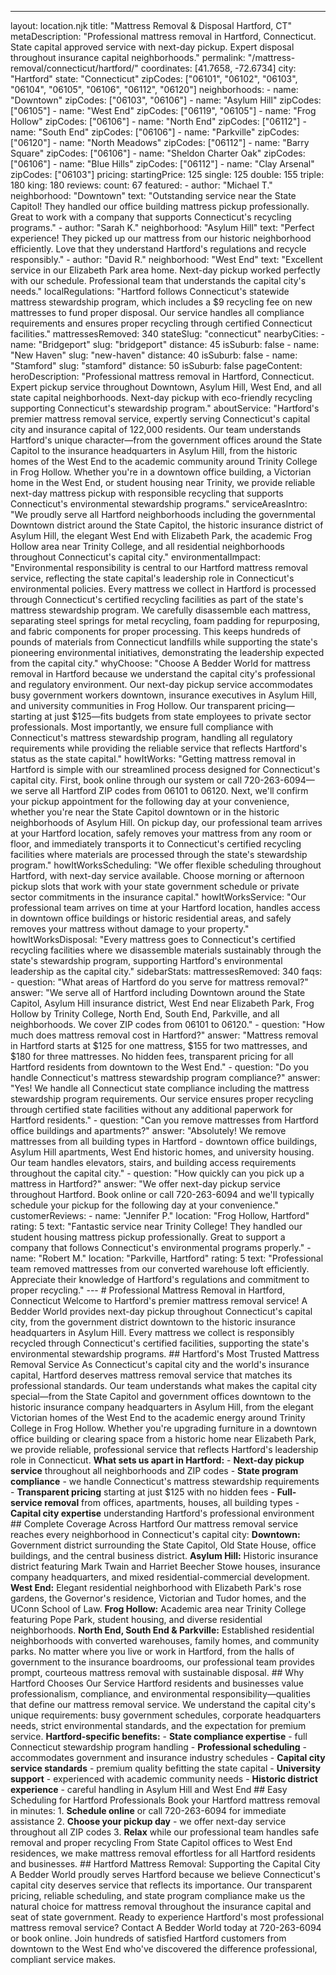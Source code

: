 ---
layout: location.njk
title: "Mattress Removal & Disposal Hartford, CT" metaDescription: "Professional mattress removal in Hartford, Connecticut. State capital approved service with next-day pickup. Expert disposal throughout insurance capital neighborhoods."
permalink: "/mattress-removal/connecticut/hartford/" coordinates: [41.7658, -72.6734]
city: "Hartford" state: "Connecticut" zipCodes: ["06101", "06102", "06103", "06104", "06105", "06106", "06112", "06120"] neighborhoods: - name: "Downtown" zipCodes: ["06103", "06106"] - name: "Asylum Hill" zipCodes: ["06105"] - name: "West End" zipCodes: ["06119", "06105"] - name: "Frog Hollow" zipCodes: ["06106"] - name: "North End" zipCodes: ["06112"] - name: "South End" zipCodes: ["06106"] - name: "Parkville" zipCodes: ["06120"] - name: "North Meadows" zipCodes: ["06112"] - name: "Barry Square" zipCodes: ["06106"] - name: "Sheldon Charter Oak" zipCodes: ["06106"] - name: "Blue Hills" zipCodes: ["06112"] - name: "Clay Arsenal" zipCodes: ["06103"] pricing: startingPrice: 125 single: 125 double: 155 triple: 180 king: 180 reviews: count: 67 featured: - author: "Michael T." neighborhood: "Downtown" text: "Outstanding service near the State Capitol! They handled our office building mattress pickup professionally. Great to work with a company that supports Connecticut's recycling programs." - author: "Sarah K." neighborhood: "Asylum Hill" text: "Perfect experience! They picked up our mattress from our historic neighborhood efficiently. Love that they understand Hartford's regulations and recycle responsibly." - author: "David R." neighborhood: "West End" text: "Excellent service in our Elizabeth Park area home. Next-day pickup worked perfectly with our schedule. Professional team that understands the capital city's needs." localRegulations: "Hartford follows Connecticut's statewide mattress stewardship program, which includes a $9 recycling fee on new mattresses to fund proper disposal. Our service handles all compliance requirements and ensures proper recycling through certified Connecticut facilities." mattressesRemoved: 340 stateSlug: "connecticut" nearbyCities: - name: "Bridgeport" slug: "bridgeport" distance: 45 isSuburb: false - name: "New Haven" slug: "new-haven" distance: 40 isSuburb: false - name: "Stamford" slug: "stamford" distance: 50 isSuburb: false pageContent: heroDescription: "Professional mattress removal in Hartford, Connecticut. Expert pickup service throughout Downtown, Asylum Hill, West End, and all state capital neighborhoods. Next-day pickup with eco-friendly recycling supporting Connecticut's stewardship program." aboutService: "Hartford's premier mattress removal service, expertly serving Connecticut's capital city and insurance capital of 122,000 residents. Our team understands Hartford's unique character—from the government offices around the State Capitol to the insurance headquarters in Asylum Hill, from the historic homes of the West End to the academic community around Trinity College in Frog Hollow. Whether you're in a downtown office building, a Victorian home in the West End, or student housing near Trinity, we provide reliable next-day mattress pickup with responsible recycling that supports Connecticut's environmental stewardship programs." serviceAreasIntro: "We proudly serve all Hartford neighborhoods including the governmental Downtown district around the State Capitol, the historic insurance district of Asylum Hill, the elegant West End with Elizabeth Park, the academic Frog Hollow area near Trinity College, and all residential neighborhoods throughout Connecticut's capital city." environmentalImpact: "Environmental responsibility is central to our Hartford mattress removal service, reflecting the state capital's leadership role in Connecticut's environmental policies. Every mattress we collect in Hartford is processed through Connecticut's certified recycling facilities as part of the state's mattress stewardship program. We carefully disassemble each mattress, separating steel springs for metal recycling, foam padding for repurposing, and fabric components for proper processing. This keeps hundreds of pounds of materials from Connecticut landfills while supporting the state's pioneering environmental initiatives, demonstrating the leadership expected from the capital city." whyChoose: "Choose A Bedder World for mattress removal in Hartford because we understand the capital city's professional and regulatory environment. Our next-day pickup service accommodates busy government workers downtown, insurance executives in Asylum Hill, and university communities in Frog Hollow. Our transparent pricing—starting at just $125—fits budgets from state employees to private sector professionals. Most importantly, we ensure full compliance with Connecticut's mattress stewardship program, handling all regulatory requirements while providing the reliable service that reflects Hartford's status as the state capital." howItWorks: "Getting mattress removal in Hartford is simple with our streamlined process designed for Connecticut's capital city. First, book online through our system or call 720-263-6094—we serve all Hartford ZIP codes from 06101 to 06120. Next, we'll confirm your pickup appointment for the following day at your convenience, whether you're near the State Capitol downtown or in the historic neighborhoods of Asylum Hill. On pickup day, our professional team arrives at your Hartford location, safely removes your mattress from any room or floor, and immediately transports it to Connecticut's certified recycling facilities where materials are processed through the state's stewardship program." howItWorksScheduling: "We offer flexible scheduling throughout Hartford, with next-day service available. Choose morning or afternoon pickup slots that work with your state government schedule or private sector commitments in the insurance capital." howItWorksService: "Our professional team arrives on time at your Hartford location, handles access in downtown office buildings or historic residential areas, and safely removes your mattress without damage to your property." howItWorksDisposal: "Every mattress goes to Connecticut's certified recycling facilities where we disassemble materials sustainably through the state's stewardship program, supporting Hartford's environmental leadership as the capital city." sidebarStats: mattressesRemoved: 340 faqs: - question: "What areas of Hartford do you serve for mattress removal?" answer: "We serve all of Hartford including Downtown around the State Capitol, Asylum Hill insurance district, West End near Elizabeth Park, Frog Hollow by Trinity College, North End, South End, Parkville, and all neighborhoods. We cover ZIP codes from 06101 to 06120." - question: "How much does mattress removal cost in Hartford?" answer: "Mattress removal in Hartford starts at $125 for one mattress, $155 for two mattresses, and $180 for three mattresses. No hidden fees, transparent pricing for all Hartford residents from downtown to the West End." - question: "Do you handle Connecticut's mattress stewardship program compliance?" answer: "Yes! We handle all Connecticut state compliance including the mattress stewardship program requirements. Our service ensures proper recycling through certified state facilities without any additional paperwork for Hartford residents." - question: "Can you remove mattresses from Hartford office buildings and apartments?" answer: "Absolutely! We remove mattresses from all building types in Hartford - downtown office buildings, Asylum Hill apartments, West End historic homes, and university housing. Our team handles elevators, stairs, and building access requirements throughout the capital city." - question: "How quickly can you pick up a mattress in Hartford?" answer: "We offer next-day pickup service throughout Hartford. Book online or call 720-263-6094 and we'll typically schedule your pickup for the following day at your convenience." customerReviews: - name: "Jennifer P." location: "Frog Hollow, Hartford" rating: 5 text: "Fantastic service near Trinity College! They handled our student housing mattress pickup professionally. Great to support a company that follows Connecticut's environmental programs properly." - name: "Robert M." location: "Parkville, Hartford" rating: 5 text: "Professional team removed mattresses from our converted warehouse loft efficiently. Appreciate their knowledge of Hartford's regulations and commitment to proper recycling." --- # Professional Mattress Removal in Hartford, Connecticut Welcome to Hartford's premier mattress removal service! A Bedder World provides next-day pickup throughout Connecticut's capital city, from the government district downtown to the historic insurance headquarters in Asylum Hill. Every mattress we collect is responsibly recycled through Connecticut's certified facilities, supporting the state's environmental stewardship programs. ## Hartford's Most Trusted Mattress Removal Service As Connecticut's capital city and the world's insurance capital, Hartford deserves mattress removal service that matches its professional standards. Our team understands what makes the capital city special—from the State Capitol and government offices downtown to the historic insurance company headquarters in Asylum Hill, from the elegant Victorian homes of the West End to the academic energy around Trinity College in Frog Hollow. Whether you're upgrading furniture in a downtown office building or clearing space from a historic home near Elizabeth Park, we provide reliable, professional service that reflects Hartford's leadership role in Connecticut. **What sets us apart in Hartford:** - **Next-day pickup service** throughout all neighborhoods and ZIP codes - **State program compliance** - we handle Connecticut's mattress stewardship requirements - **Transparent pricing** starting at just $125 with no hidden fees - **Full-service removal** from offices, apartments, houses, all building types - **Capital city expertise** understanding Hartford's professional environment ## Complete Coverage Across Hartford Our mattress removal service reaches every neighborhood in Connecticut's capital city: **Downtown:** Government district surrounding the State Capitol, Old State House, office buildings, and the central business district. **Asylum Hill:** Historic insurance district featuring Mark Twain and Harriet Beecher Stowe houses, insurance company headquarters, and mixed residential-commercial development. **West End:** Elegant residential neighborhood with Elizabeth Park's rose gardens, the Governor's residence, Victorian and Tudor homes, and the UConn School of Law. **Frog Hollow:** Academic area near Trinity College featuring Pope Park, student housing, and diverse residential neighborhoods. **North End, South End & Parkville:** Established residential neighborhoods with converted warehouses, family homes, and community parks. No matter where you live or work in Hartford, from the halls of government to the insurance boardrooms, our professional team provides prompt, courteous mattress removal with sustainable disposal. ## Why Hartford Chooses Our Service Hartford residents and businesses value professionalism, compliance, and environmental responsibility—qualities that define our mattress removal service. We understand the capital city's unique requirements: busy government schedules, corporate headquarters needs, strict environmental standards, and the expectation for premium service. **Hartford-specific benefits:** - **State compliance expertise** - full Connecticut stewardship program handling - **Professional scheduling** - accommodates government and insurance industry schedules - **Capital city service standards** - premium quality befitting the state capital - **University support** - experienced with academic community needs - **Historic district experience** - careful handling in Asylum Hill and West End ## Easy Scheduling for Hartford Professionals Book your Hartford mattress removal in minutes: 1. **Schedule online** or call 720-263-6094 for immediate assistance 2. **Choose your pickup day** - we offer next-day service throughout all ZIP codes 3. **Relax** while our professional team handles safe removal and proper recycling From State Capitol offices to West End residences, we make mattress removal effortless for all Hartford residents and businesses. ## Hartford Mattress Removal: Supporting the Capital City A Bedder World proudly serves Hartford because we believe Connecticut's capital city deserves service that reflects its importance. Our transparent pricing, reliable scheduling, and state program compliance make us the natural choice for mattress removal throughout the insurance capital and seat of state government. Ready to experience Hartford's most professional mattress removal service? Contact A Bedder World today at 720-263-6094 or book online. Join hundreds of satisfied Hartford customers from downtown to the West End who've discovered the difference professional, compliant service makes.